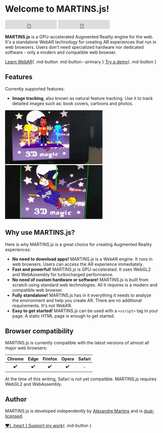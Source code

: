 # Welcome to MARTINS.js!

<iframe src="https://ghbtns.com/github-btn.html?user=alemart&repo=martins-js&type=star&count=true&size=large" frameborder="0" scrolling="0" width="170" height="30" title="GitHub"></iframe> <iframe src="https://ghbtns.com/github-btn.html?user=alemart&repo=martins-js&type=watch&count=true&size=large&v=2" frameborder="0" scrolling="0" width="170" height="30" title="GitHub"></iframe>

**MARTINS.js** is a GPU-accelerated Augmented Reality engine for the web. It's a standalone WebAR technology for creating AR experiences that run in web browsers. Users don't need specialized hardware nor dedicated software - only a modern and compatible web browser.

[Learn WebAR](./introduction.md){ .md-button .md-button--primary } [Try a demo](../demo/instructions.md){ .md-button }

## Features

Currently supported features:

* **Image tracking**, also known as natural feature tracking. Use it to track detailed images such as: book covers, cartoons and photos.

![WebAR demo](../img/demo-aframe.gif) ![WebAR demo](../img/demo-hello.gif)

## Why use MARTINS.js?

Here is why MARTINS.js is a great choice for creating Augmented Reality experiences:

* **No need to download apps!** MARTINS.js is a WebAR engine. It runs in web browsers. Users can access the AR experience immediately.
* **Fast and powerful!** MARTINS.js is GPU-accelerated. It uses WebGL2 and WebAssembly for turbocharged performance.
* **No need of custom hardware or software!** MARTINS.js is built from scratch using standard web technologies. All it requires is a modern and compatible web browser.
* **Fully standalone!** MARTINS.js has in it everything it needs to analyze the environment and help you create AR. There are no additional requirements. It's not WebXR.
* **Easy to get started!** MARTINS.js can be used with a `<script>` tag in your page. A static HTML page is enough to get started.

## Browser compatibility

MARTINS.js is currently compatible with the latest versions of almost all major web browsers:

| Chrome | Edge | Firefox | Opera | Safari |
|:------:|:----:|:-------:|:-----:|:------:|
| :heavy_check_mark: | :heavy_check_mark: | :heavy_check_mark: | :heavy_check_mark: | - |

At the time of this writing, Safari is not yet compatible. MARTINS.js requires WebGL2 and WebAssembly.

## Author

MARTINS.js is developed independently by [Alexandre Martins](https://github.com/alemart) and is [dual-licensed](../faq.md#what-about-the-licensing).

[:heart:{ .heart } Support my work](../support-my-work.md){ .md-button }